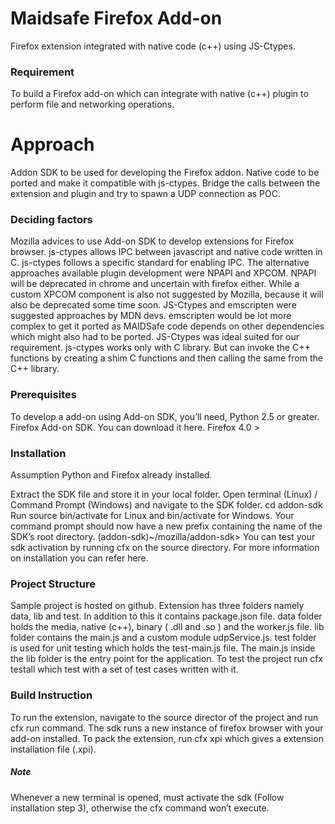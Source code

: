 # Maidsafe Firefox Add-on
Firefox extension integrated with native code (c++) using JS-Ctypes.

### Requirement
To build a Firefox add-on which can integrate with native (c++) plugin to perform file and networking operations.

# Approach
Addon SDK to be used for developing the Firefox addon.
Native code to be ported and make it compatible with js-ctypes.
Bridge the calls between the extension and plugin and try to spawn a UDP connection as POC.

### Deciding factors
Mozilla advices to use Add-on SDK to develop extensions for Firefox browser.
js-ctypes allows IPC between javascript and native code written in C. js-ctypes follows a specific standard for enabling IPC.
The alternative approaches available plugin development were NPAPI and XPCOM. 
NPAPI will be deprecated in chrome and uncertain with firefox either. While a custom XPCOM component is also not suggested by Mozilla, because it will also be deprecated some time soon.
JS-Ctypes and emscripten were suggested approaches by MDN devs.
emscripten would be lot more complex to get it ported as MAIDSafe code depends on other dependencies which might also had to be ported.
JS-Ctypes was ideal suited for our requirement. js-ctypes works only with C library. But can invoke the C++ functions by creating a shim C functions and then calling the same from the C++ library.


### Prerequisites
To develop a add-on using Add-on SDK, you’ll need,
Python 2.5 or greater.
Firefox Add-on SDK. You can download it here.
Firefox 4.0 >

### Installation
Assumption Python and Firefox already installed.

Extract the SDK file and store it in your local folder.
Open terminal (Linux) / Command Prompt (Windows) and navigate to the SDK folder. cd addon-sdk
Run source bin/activate for Linux and bin/activate for Windows.
Your command prompt should now have a new prefix containing the name of the SDK’s root directory. (addon-sdk)~/mozilla/addon-sdk>
You can test your sdk activation by running cfx on the source directory.
For more information on installation you can refer here.

### Project Structure
Sample project is hosted on github.
Extension has three folders namely data, lib and test. In addition to this it contains package.json file.
data folder holds the media, native (c++), binary ( .dll and .so ) and the worker.js file.
lib folder contains the main.js and a custom module udpService.js.
test folder is used for unit testing which holds the test-main.js file.
The main.js inside the lib folder is the entry point for the application.
To test the project run cfx testall which test with a set of test cases written with it.

### Build Instruction
To run the extension, navigate to the source director of the project and run cfx run command. The sdk runs a new instance of firefox browser with your add-on installed.
To pack the extension, run cfx xpi which gives a extension installation file (.xpi).

##### _Note_
Whenever a new terminal is opened, must activate the sdk (Follow installation step 3), otherwise the cfx command won’t execute.
